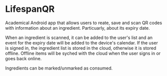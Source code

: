 # LifespanQR
Academical Android app that allows users to reate, save and scan QR codes with information about an ingredient. Particuarly, about its expiry date. 

When an ingredient is scanned, it can be added to the user's list and an event for the expiry date will be added to the device's calendar. 
If the user is signed in, the ingredient list is stored in the cloud, otherwise it is stored offline. 
Offline items will be syched with the cloud when the user signs in or goes back online.

Ingredients can be marked/unmarked as consumed.
